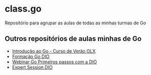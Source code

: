# class.go
Repositório para agrupar as aulas de todas as minhas turmas de Go 

## Outros repositórios de aulas minhas de Go 

- [Introdução ao Go - Curso de Verão OLX](https://github.com/marcopollivier/class.introducao-go)
- [Formação Go DIO](https://github.com/marcopollivier/class.dio.formacao-go)
- [Webinar Go Primeiros passos com a DIO](https://github.com/marcopollivier/class.dio.webinar-go-first-steps)
- [Expert Session DIO ](https://github.com/marcopollivier/class.dio-expert-session-finance)
